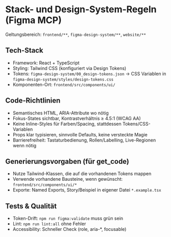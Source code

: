 # Stack- und Design-System-Regeln (Figma MCP)

Geltungsbereich: `frontend/**`, `figma-design-system/**`, `website/**`

## Tech-Stack
- Framework: React + TypeScript
- Styling: Tailwind CSS (konfiguriert via Design Tokens)
- Tokens: `figma-design-system/00_design-tokens.json` → CSS Variablen in `figma-design-system/styles/design-tokens.css`
- Komponenten-Ort: `frontend/src/components/ui/`

## Code-Richtlinien
- Semantisches HTML, ARIA-Attribute wo nötig
- Fokus-States sichtbar, Kontrastverhältnis ≥ 4.5:1 (WCAG AA)
- Keine Inline-Styles für Farben/Spacing, stattdessen Tokens/CSS-Variablen
- Props klar typisieren, sinnvolle Defaults, keine versteckte Magie
- Barrierefreiheit: Tastaturbedienung, Rollen/Labelling, Live-Regionen wenn nötig

## Generierungsvorgaben (für get_code)
- Nutze Tailwind-Klassen, die auf die vorhandenen Tokens mappen
- Verwende vorhandene Bausteine, wenn gewünscht: `frontend/src/components/ui/*`
- Exporte: Named Exports, Story/Beispiel in eigener Datei `*.example.tsx`

## Tests & Qualität
- Token-Drift: `npm run figma:validate` muss grün sein
- Lint: `npm run lint:all` ohne Fehler
- Accessibility: Schneller Check (role, aria-*, focusable)
